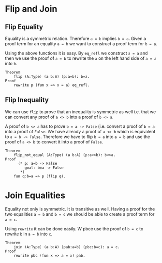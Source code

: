 # Flip and Join

## Flip Equality

Equality is a symmetric relation. Therefore `a = b` implies `b = a`. Given a
proof term for an equality `a = b` we want to construct a proof term for `b =
a`.

Using the above functions it is easy. By `eq_refl` we construct `a = a` and
then we use the proof of `a = b` to rewrite the `a` on the left hand side of
`a = a` into `b`.

    Theorem
        flip (A:Type) (a b:A) (p:a=b): b=a.
    Proof
        rewrite p (fun x => x = a) eq_refl.


## Flip Inequality

We can use `flip` to prove that an inequality is symmetric as well i.e. that
we can convert any proof of `a <> b` into a proof of `b <> a`.

A proof of `b <> a` has to prove `b = a -> False` (i.e. convert a proof of `b
= a` into a proof of `False`. We have already a proof of `a <> b` which is
equivalent to `a = b -> False`. Therefore we have to flip `b = a` into `a = b`
and use the proof of `a <> b` to convert it into a proof of `False`.

    Theorem
        flip_not_equal (A:Type) (a b:A) (p:a<>b): b<>a.
    Proof
          (* p: a=b -> False
             goal: b=a -> False
           *)
        fun q:b=a => p (flip q).

# Join Equalities

Equality not only is symmetric. It is transitive as well. Having a proof for
the two equalities `a = b` and `b = c` we should be able to create a proof
term for `a = c`.

Using `rewrite` it can be done easily. W pbce use the proof of `b = c` to rewrite
`b` in `a = b` into `c`.

    Theorem
        join (A:Type) (a b:A) (pab:a=b) (pbc:b=c): a = c.
    Proof
        rewrite pbc (fun x => a = x) pab.



<!---
Local Variables:
mode: outline
coding: iso-latin-1
outline-regexp: "#+"
End:
-->
